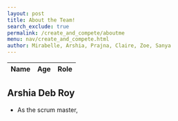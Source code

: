 ```yaml
---
layout: post 
title: About the Team! 
search_exclude: true
permalink: /create_and_compete/aboutme
menu: nav/create_and_compete.html
author: Mirabelle, Arshia, Prajna, Claire, Zoe, Sanya
---
```


<!-- HTML table fragment for page -->
<table id="demo" class="table">
  <thead>
      <tr>
          <th>Name</th>
          <th>Age</th>
          <th>Role</th>
      </tr>
  </thead>
  <tbody id="result">
    <!-- javascript generated data -->
  </tbody>
</table>

<script>
  // prepare HTML result container for new output
  let resultContainer = document.getElementById("result");
  
  // prepare URL;

  // set options for cross origin header request
  let options = {
    method: 'GET', // *GET, POST, PUT, DELETE, etc.
    mode: 'cors', // no-cors, *cors, same-origin
    cache: 'default', // *default, no-cache, reload, force-cache, only-if-cached
    credentials: 'include', // include, *same-origin, omit
    headers: {
      'Content-Type': 'application/json',
    },
  };

  // fetch the API
  fetch(url, options)
    // response is a RESTful "promise" on any successful fetch
    .then(response => {
      // check for response errors and display
      if (response.status !== 200) {
          console.error(response.status);
          return;
      }
      // valid response will contain json data
      response.json().then(data => {
          console.log(data);
          for (const row of data.students) {
            // tr and td build out for each row
            const tr = document.createElement("tr");
            const name = document.createElement("td");
            const age = document.createElement("td");
            const role = document.createElement("td");
            // data is specific to the API
            name.innerHTML = row.name;
            age.innerHTML = row.age;
            role.innerHTML = row.role; 
            // this builds each td into tr
            tr.appendChild(name);
            tr.appendChild(age);
            tr.appendChild(role);
            // add HTML to container
            resultContainer.appendChild(tr);
          }
      })
  })
</script>

## Arshia Deb Roy 
- As the scrum master, 